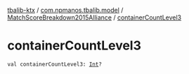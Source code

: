 [tbalib-ktx](../../index.md) / [com.npmanos.tbalib.model](../index.md) / [MatchScoreBreakdown2015Alliance](index.md) / [containerCountLevel3](./container-count-level3.md)

# containerCountLevel3

`val containerCountLevel3: `[`Int`](https://kotlinlang.org/api/latest/jvm/stdlib/kotlin/-int/index.html)`?`